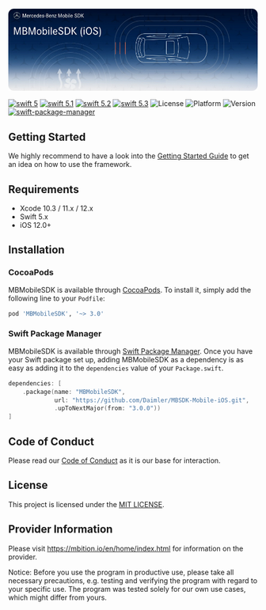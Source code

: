 ![MBMobileSDK](logo.jpg "Banner")

[![swift 5](https://img.shields.io/badge/swift-5-orange.svg?style=flat)](https://developer.apple.com/swift/)
[![swift 5.1](https://img.shields.io/badge/swift-5.1-orange.svg?style=flat)](https://developer.apple.com/swift/)
[![swift 5.2](https://img.shields.io/badge/swift-5.2-orange.svg?style=flat)](https://developer.apple.com/swift/)
[![swift 5.3](https://img.shields.io/badge/swift-5.3-orange.svg?style=flat)](https://developer.apple.com/swift/)
![License](https://img.shields.io/cocoapods/l/MBMobileSDK)
![Platform](https://img.shields.io/cocoapods/p/MBMobileSDK)
![Version](https://img.shields.io/cocoapods/v/MBMobileSDK)
[![swift-package-manager](https://img.shields.io/badge/SPM-compatible-brightgreen)](https://github.com/apple/swift-package-manager)

## Getting Started

We highly recommend to have a look into the [Getting Started Guide](docs/getting_started.md) to get an idea on how to use the framework.

## Requirements

- Xcode 10.3 / 11.x / 12.x
- Swift 5.x
- iOS 12.0+

## Installation

### CocoaPods

MBMobileSDK is available through [CocoaPods](http://cocoapods.org). To install it, simply add the following line to your `Podfile`:

```ruby
pod 'MBMobileSDK', '~> 3.0'
```

### Swift Package Manager

MBMobileSDK is available through [Swift Package Manager](https://swift.org/package-manager/). Once you have your Swift package set up, adding MBMobileSDK as a dependency is as easy as adding it to the `dependencies` value of your `Package.swift`.

```swift
dependencies: [
    .package(name: "MBMobileSDK",
             url: "https://github.com/Daimler/MBSDK-Mobile-iOS.git",
			 .upToNextMajor(from: "3.0.0"))
]
```

## Code of Conduct

Please read our [Code of Conduct](https://github.com/Daimler/daimler-foss/blob/master/CODE_OF_CONDUCT.md) as it is our base for interaction.

## License

This project is licensed under the [MIT LICENSE](LICENSE).

## Provider Information

Please visit <https://mbition.io/en/home/index.html> for information on the provider.

Notice: Before you use the program in productive use, please take all necessary precautions,
e.g. testing and verifying the program with regard to your specific use.
The program was tested solely for our own use cases, which might differ from yours.
